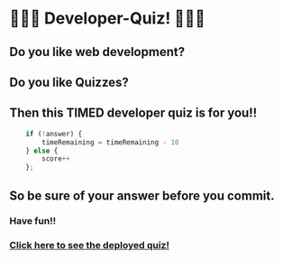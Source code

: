 # 👩🏽‍💻 Developer-Quiz! 👨🏽‍💻

## Do you like web development?

## Do you like Quizzes?

## Then this TIMED developer quiz is for you!!

``` javascript
    if (!answer) {
        timeRemaining = timeRemaining - 10
    } else {
        score++
    };
```
## So be sure of your answer before you commit. 

### Have fun!!

### [Click here to see the deployed quiz!](http://caseyderiso.github.io/Developer-Quiz)

